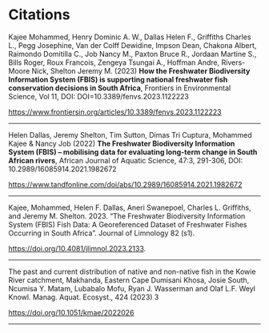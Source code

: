 # Citations

Kajee Mohammed, Henry Dominic A. W., Dallas Helen F., Griffiths Charles L., Pegg Josephine, Van der Colff Dewidine, Impson Dean, Chakona Albert, Raimondo Domitilla C., Job Nancy M., Paxton Bruce R., Jordaan Martine S., Bills Roger, Roux Francois, Zengeya Tsungai A., Hoffman Andre, Rivers-Moore Nick, Shelton Jeremy M. (2023) **How the Freshwater Biodiversity Information System (FBIS) is supporting national freshwater fish conservation decisions in South Africa**, Frontiers in Environmental Science, Vol 11, DOI: DOI=10.3389/fenvs.2023.1122223    

https://www.frontiersin.org/articles/10.3389/fenvs.2023.1122223     
	  
----

Helen Dallas, Jeremy Shelton, Tim Sutton, Dimas Tri Cuptura, Mohammed Kajee & Nancy Job (2022) **The Freshwater Biodiversity Information System (FBIS) – mobilising data for evaluating long-term change in South African rivers**, African Journal of Aquatic Science, 47:3, 291-306, DOI: 10.2989/16085914.2021.1982672

https://www.tandfonline.com/doi/abs/10.2989/16085914.2021.1982672

----

Kajee, Mohammed, Helen F. Dallas, Aneri Swanepoel, Charles L. Griffiths, and Jeremy M. Shelton. 2023. “The Freshwater Biodiversity Information System (FBIS) Fish Data: A Georeferenced Dataset of Freshwater Fishes Occurring in South Africa”. Journal of Limnology 82 (s1). 

https://doi.org/10.4081/jlimnol.2023.2133.

----

The past and current distribution of native and non-native fish in the Kowie River catchment, Makhanda, Eastern Cape
Dumisani Khosa, Josie South, Ncumisa Y. Matam, Lubabalo Mofu, Ryan J. Wasserman and Olaf L.F. Weyl
Knowl. Manag. Aquat. Ecosyst., 424 (2023) 3

https://doi.org/10.1051/kmae/2022026

----
